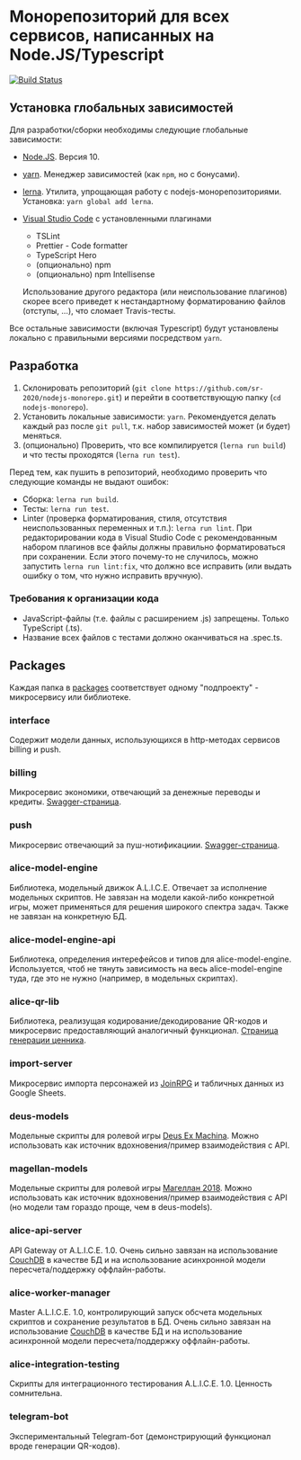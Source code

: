 # Монорепозиторий для всех сервисов, написанных на Node.JS/Typescript
[![Build Status](https://travis-ci.org/sr-2020/nodejs-monorepo.svg?branch=master)](https://travis-ci.org/sr-2020/nodejs-monorepo)

## Установка глобальных зависимостей
Для разработки/сборки необходимы следующие глобальные зависимости:
* [Node.JS](https://nodejs.org). Версия 10.
* [yarn](https://yarnpkg.com/en/). Менеджер зависимостей (как `npm`, но с бонусами).
* [lerna](https://github.com/lerna/lerna). Утилита, упрощающая работу с nodejs-монорепозиториями. Установка: `yarn global add lerna`.
* [Visual Studio Code](https://code.visualstudio.com/) с установленными плагинами
  * TSLint
  * Prettier - Code formatter
  * TypeScript Hero
  * (опционально) npm
  * (опционально) npm Intellisense
  
  Использование другого редактора (или неиспользование плагинов) скорее всего приведет к нестандартному форматированию файлов
  (отступы, ...), что сломает Travis-тесты.

Все остальные зависимости (включая Typescript) будут установлены локально c правильными версиями посредством `yarn`.

## Разработка
1. Склонировать репозиторий (`git clone https://github.com/sr-2020/nodejs-monorepo.git`) и перейти в соответствующую папку 
   (`cd nodejs-monorepo`).
2. Установить локальные зависимости: `yarn`. Рекомендуется делать каждый раз после `git pull`, 
   т.к. набор зависимостей может (и будет) меняться.
3. (опционально) Проверить, что все компилируется (`lerna run build`) и что тесты проходятся (`lerna run test`).

Перед тем, как пушить в репозиторий, необходимо проверить что следующие команды не выдают ошибок:
* Сборка: `lerna run build`.
* Тесты: `lerna run test`.
* Linter (проверка форматирования, стиля, отсутствия неиспользованных переменных и т.п.): `lerna run lint`. 
  При редакторировании кода в Visual Studio Code с рекомендованным набором плагинов все файлы должны правильно форматироваться 
  при сохранении. Если этого почему-то не случилось, можно запустить `lerna run lint:fix`, что должно все исправить 
  (или выдать ошибку о том, что нужно исправить вручную).

### Требования к организации кода

- JavaScript-файлы (т.е. файлы с расширением .js) запрещены. Только TypeScript (.ts).
- Название всех файлов с тестами должно оканчиваться на .spec.ts.

## Packages

Каждая папка в [packages](https://github.com/sr-2020/nodejs-monorepo/tree/master/packages) соответствует одному "подпроекту" -
микросервису или библиотеке.

### interface

Содержит модели данных, использующихся в http-методах сервисов billing и push.

### billing

Микросервис экономики, отвечающий за денежные переводы и кредиты. [Swagger-страница](http://billing.evarun.ru/explorer/).

### push

Микросервис отвечающий за пуш-нотификациии. [Swagger-страница](http://push.evarun.ru/explorer/).

### alice-model-engine

Библиотека, модельный движок A.L.I.C.E. Отвечает за исполнение модельных скриптов. Не завязан на модели какой-либо конкретной 
игры, может применяться для решения широкого спектра задач. Также не завязан на конкретную БД.

### alice-model-engine-api

Библиотека, определения интерефейсов и типов для alice-model-engine. Используется, чтоб не тянуть зависимость на весь 
alice-model-engine туда, где это не нужно (например, в модельных скриптах).

### alice-qr-lib

Библиотека, реализущая кодирование/декодирование QR-кодов и микросервис предоставляющий аналогичный функционал. [Страница генерации ценника](http://qr.aerem.in/).

### import-server

Микросервис импорта персонажей из [JoinRPG](https://joinrpg.ru) и табличных данных из Google Sheets.

### deus-models

Модельные скрипты для ролевой игры [Deus Ex Machina](http://deus.rpg.ru). Можно использовать как источник вдохновения/пример 
взаимодействия с API.

### magellan-models

Модельные скрипты для ролевой игры [Магеллан 2018](http://magellan2018.ru/). Можно использовать как источник вдохновения/пример 
взаимодействия с API (но модели там гораздо проще, чем в deus-models).

### alice-api-server

API Gateway от A.L.I.C.E. 1.0. Очень сильно завязан на использование [CouchDB](http://couchdb.apache.org/) в качестве БД и на использование асинхронной модели пересчета/поддержку оффлайн-работы.

### alice-worker-manager

Master A.L.I.C.E. 1.0, контролирующий запуск обсчета модельных скриптов и сохранение результатов в БД.  Очень сильно завязан на использование [CouchDB](http://couchdb.apache.org/) в качестве БД и на использование асинхронной модели пересчета/поддержку оффлайн-работы.

### alice-integration-testing

Скрипты для интеграционного тестирования A.L.I.C.E. 1.0. Ценность сомнительна.

### telegram-bot

Экспериментальный Telegram-бот (демонстрирующий функционал вроде генерации QR-кодов).
